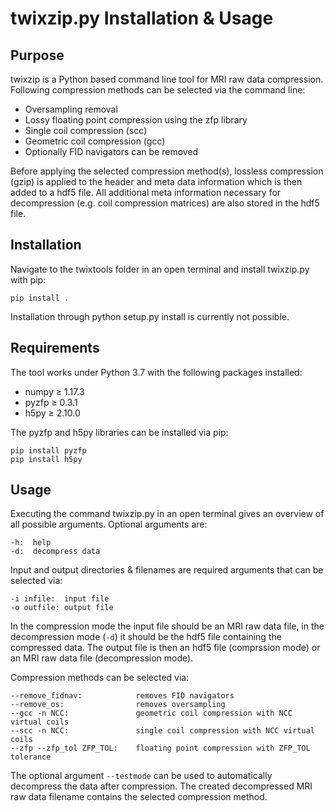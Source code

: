 # twixzip</span>.py Installation & Usage

## Purpose

twixzip is a Python based command line tool for MRI raw data compression. Following compression methods can be selected via the command line:

* Oversampling removal
* Lossy floating point compression using the zfp library
* Single coil compression (scc)
* Geometric coil compression (gcc)
* Optionally FID navigators can be removed

Before applying the selected compression method(s), lossless compression (gzip) is applied to the header and meta data information which is then added to a hdf5 file. All additional meta information necessary for decompression (e.g. coil compression matrices) are also stored in the hdf5 file.

## Installation

Navigate to the twixtools folder in an open terminal and install twixzip</span>.py with pip:

    pip install .

Installation through python setup</span>.py install is currently not possible.

## Requirements

The tool works under Python 3.7 with the following packages installed:

* numpy &ge; 1.17.3
* pyzfp &ge; 0.3.1
* h5py &ge; 2.10.0

The pyzfp and h5py libraries can be installed via pip:

    pip install pyzfp
    pip install h5py

## Usage

Executing the command twixzip</span>.py in an open terminal gives an overview of all possible arguments. Optional arguments are:

    -h:  help  
    -d:  decompress data

Input and output directories & filenames are required arguments that can be selected via:

    -i infile:  input file  
    -o outfile: output file

In the compression mode the input file should be an MRI raw data file, in the decompression mode (`-d`) it should be the hdf5 file containing the compressed data. The output file is then an hdf5 file (comprssion mode) or an MRI raw data file (decompression mode).

Compression methods can be selected via:

    --remove_fidnav:            removes FID navigators  
    --remove_os:                removes oversampling  
    --gcc -n NCC:               geometric coil compression with NCC virtual coils
    --scc -n NCC:               single coil compression with NCC virtual coils
    --zfp --zfp_tol ZFP_TOL:    floating point compression with ZFP_TOL tolerance

The optional argument `--testmode` can be used to automatically decompress the data after compression. The created decompressed MRI raw data filename contains the selected compression method.
